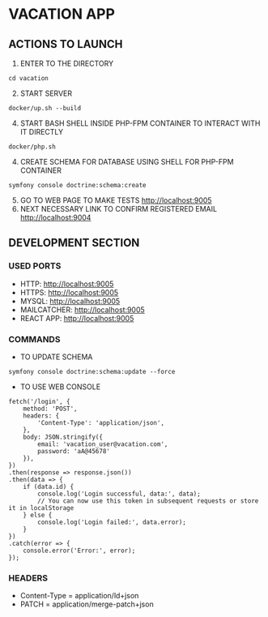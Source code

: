 # VACATION APP
## ACTIONS TO LAUNCH
1. ENTER TO THE DIRECTORY
```
cd vacation
```
2. START SERVER
```
docker/up.sh --build
```
4. START BASH SHELL INSIDE PHP-FPM CONTAINER TO INTERACT WITH IT DIRECTLY
```
docker/php.sh
```
4. CREATE SCHEMA FOR DATABASE USING SHELL FOR PHP-FPM CONTAINER
```
symfony console doctrine:schema:create
```
5. GO TO WEB PAGE TO MAKE TESTS
[http://localhost:9005](http://localhost:9005)
6. NEXT NECESSARY LINK TO CONFIRM REGISTERED EMAIL
[http://localhost:9004](https://localhost:9004)
## DEVELOPMENT SECTION
### USED PORTS
- HTTP: [http://localhost:9005](http://localhost:9000)
- HTTPS: [http://localhost:9005](https://localhost:9001)
- MYSQL: [http://localhost:9005](http://localhost:9002)
- MAILCATCHER: [http://localhost:9005](http://localhost:9004)
- REACT APP: [http://localhost:9005](http://localhost:9005)
### COMMANDS
* TO UPDATE SCHEMA
```
symfony console doctrine:schema:update --force
```
* TO USE WEB CONSOLE
```
fetch('/login', {
    method: 'POST',
    headers: {
        'Content-Type': 'application/json',
    },
    body: JSON.stringify({
        email: 'vacation_user@vacation.com',
        password: 'aA@45678'
    }),
})
.then(response => response.json())
.then(data => {
    if (data.id) {
        console.log('Login successful, data:', data);
        // You can now use this token in subsequent requests or store it in localStorage
    } else {
        console.log('Login failed:', data.error);
    }
})
.catch(error => {
    console.error('Error:', error);
});
```
### HEADERS
* Content-Type = application/ld+json
* PATCH = application/merge-patch+json



